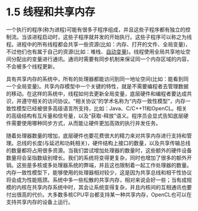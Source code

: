 # 1.5 线程和共享内存

一个执行的程序(称为进程)可能有很多子程序组成，并且这些子程序都有独立的控制流。当该进程启动时，这些子程序就并发的开始执行。这些子程序可以称之为线程。进程中的所有线程都会共享一些资源(比如：内存、打开的文件、全局变量)，不过他们也有属于自己的资源(比如：堆栈、[自动变量](https://zh.wikipedia.org/zh-cn/%E8%87%AA%E5%8A%A8%E5%8F%98%E9%87%8F))。线程使用全局共享地址空间分配出的变量进行通讯。通讯时需要有同步机制来保证同一个内存区域的内容，不会被多个线程更新。

具有共享内存的系统中，所有的处理器都能访问到同一地址空间(比如：能看到同一个全局变量)。共享内存模型中一个关键的特性，就是不需要编程者去管理数据的移动。在这样的系统中，线程如何去更新全局变量，底层硬件和编程者要达成共识，并遵守相关的访问协议。“相关协议”的学术名称为“内存一致性模型”，内存一致性模型已经被很多高级语言所支持，比如：Java、C/C++11和OpenCL。相关的高级结构有互斥量和信号量，以及“获取-释放”语义。程序员会显式告知底层硬件需要使用哪种同步方式，从而能让硬件更加高效的执行并发任务。

随着处理器数量的增加，底层硬件也要花费很大的精力来对共享内存进行支持和管理。总线的长度(与延迟和功耗相关)，硬件结构上接口的数量，以及共享传输总线的数量都将占用很多资源。当我们尝试增加处理器的数量时，这些额外的硬件设备数量将会呈指数级别增长。我们的系统将变得更复杂，同时也增加了很多的额外开销。这些是多核或多处理器系统的弊端，并且这也限制着一起工作处理器的数量。内存一致性模型下，能够使用的处理器相对较少，这是因为共享总线和相干性协议将会成为性能瓶颈。系统中多一些松散的共享内存，相对来说会好一些；当有成规模的内核在共享内存系统中时，其会让系统变得复杂，并且内核间的互相通讯也要付出很高的代价。大多数多核CPU平台都支持某一种共享内存，OpenCL也可以在支持共享内存的设备上运行。